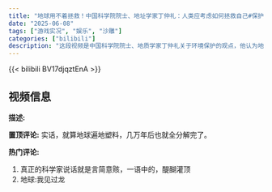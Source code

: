 ```yaml
---
title: "地球用不着拯救！中国科学院院士、地址学家丁仲礼：人类应考虑如何拯救自己#保护环境"
date: "2025-06-08"
tags: ["游戏实况", "娱乐", "沙雕"]
categories: ["bilibili"]
description: "这段视频是中国科学院院士、地质学家丁仲礼关于环境保护的观点，他认为地球不需要人类拯救，人类更应该考虑如何拯救自己。视频标签包括“游戏实况”、“娱乐”和“沙雕”，可能暗示视频风格轻松幽默，或包含游戏相关的剪辑内容。"
---
```


{{< bilibili BV17djqztEnA >}}

## 视频信息

**描述:**


**置顶评论:**
实话，就算地球遍地塑料，几万年后也就全分解完了。

**热门评论:**
1. 真正的科学家说话就是言简意赅，一语中的，醍醐灌顶
2. 地球:我见过龙
